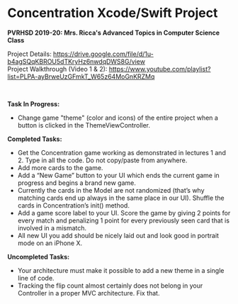 # Concentration Xcode/Swift Project
<b>PVRHSD 2019-20: Mrs. Ricca's Advanced Topics in Computer Science Class</b>

Project Details: <a href="https://drive.google.com/file/d/1u-b4agSQqKBROU5dTKryHz6nwdqDWS8G/view" target="_blank">https://drive.google.com/file/d/1u-b4agSQqKBROU5dTKryHz6nwdqDWS8G/view</a>
<br>
Project Walkthrough (Video 1 & 2): <a href="https://www.youtube.com/playlist?list=PLPA-ayBrweUzGFmkT_W65z64MoGnKRZMq" target="_blank">https://www.youtube.com/playlist?list=PLPA-ayBrweUzGFmkT_W65z64MoGnKRZMq</a>

<br>

<b>Task In Progress:</b>
- Change game "theme" (color and icons) of the entire project when a button is clicked in the ThemeViewController.

<b>Completed Tasks:</b>
- Get the Concentration game working as demonstrated in lectures 1 and 2. Type in all
the code. Do not copy/paste from anywhere.
- Add more cards to the game.
- Add a “New Game” button to your UI which ends the current game in progress and
begins a brand new game.
- Currently the cards in the Model are not randomized (that’s why matching cards end
up always in the same place in our UI). Shuffle the cards in Concentration’s init()
method.
- Add a game score label to your UI. Score the game by giving 2 points for every match
and penalizing 1 point for every previously seen card that is involved in a mismatch.
- All new UI you add should be nicely laid out and look good in portrait mode on an
iPhone X.

<b>Uncompleted Tasks:</b>
- Your architecture must make it possible to add a new theme in a single line of code.
- Tracking the flip count almost certainly does not belong in your Controller in a proper
MVC architecture. Fix that.
